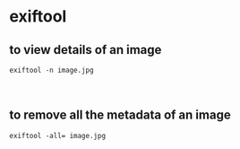 # exiftool

## to view details of an image
```exiftool -n image.jpg```

<br>

## to remove all the metadata of an image
```exiftool -all= image.jpg```


